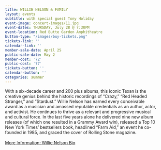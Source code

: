 ```yaml
---
title: WILLIE NELSON & FAMILY
layout: events
subtitle: with special guest Tony Holiday
event-image: concert-images/11.jpg
event-dates: THURSDAY, July 28 @ 7:30PM
event-location: Red Butte Garden Amphitheatre
button-type: "/images/buy-tickets.png"
tickets-link: ''
calendar-link: ''
member-sale-date: April 25
public-sale-date: May 2
member-cost: '72'
public-cost: '77'
tickets-button: ''
calendar-button: ''
categories: summer
---
```


With a six-decade career and 200 plus albums, this iconic Texan is the creative genius behind the historic recordings of “Crazy,” “Red Headed Stranger,” and “Stardust.” Willie Nelson has earned every conceivable award as a musician and amassed reputable credentials as an author, actor, and activist. He continues to thrive as a relevant and progressive musical and cultural force. In the last five years alone he delivered nine new album releases (of which one resulted in a Grammy Award win), released a Top 10 New York Times’ bestsellers book, headlined “Farm Aid,” an event he co-founded in 1985, and graced the cover of Rolling Stone magazine.
<br /><br />
<a href="#">More Information: Willie Nelson Bio</a>